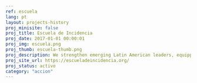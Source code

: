 ```yaml
---
ref: escuela
lang: pt
layout: projects-history
proj_minisite: false
proj_title: Escuela de Incidencia
proj_date: 2017-01-01 00:00:01
proj_img: escuela.png
proj_thumb: escuela-thumb.png
proj_description: We strengthen emerging Latin American leaders, equipping them with our CivicLab methodology. We have carried out over 11 editions of our School of Advocacy around the region. Over 80 activists, public workers, journalists and academics have learned with us how to lead and articulate collective action to impact public policies.
proj_site_url: https://escueladeincidencia.org/
proj_status: activo
category: "accion"
---
```

